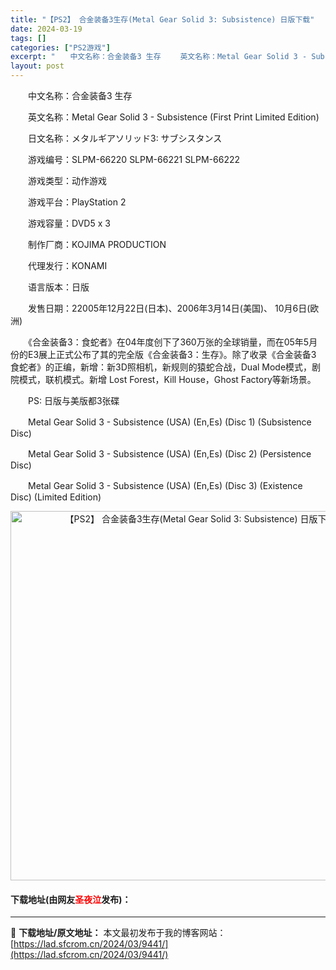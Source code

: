 ```yaml
---
title: "【PS2】 合金装备3生存(Metal Gear Solid 3: Subsistence) 日版下载"
date: 2024-03-19
tags: []
categories: ["PS2游戏"]
excerpt: "　　中文名称：合金装备3 生存 　　英文名称：Metal Gear Solid 3 - Subsistence (First Print Limited Edition) 　　日文名称：メタルギアソリッド3: サブシスタンス 　　游戏编号：SLPM-66220 SLPM-66221 SLPM-662&hellip;"
layout: post
---
```


 <p>　　中文名称：合金装备3 生存</p> <p>　　英文名称：Metal Gear Solid 3 - Subsistence (First Print Limited Edition)</p> <p>　　日文名称：メタルギアソリッド3: サブシスタンス</p> <p>　　游戏编号：SLPM-66220 SLPM-66221 SLPM-66222</p> <p>　　游戏类型：动作游戏</p> <p>　　游戏平台：PlayStation 2</p> <p>　　游戏容量：DVD5 x 3</p> <p>　　制作厂商：KOJIMA PRODUCTION</p> <p>　　代理发行：KONAMI</p> <p>　　语言版本：日版</p> <p>　　发售日期：22005年12月22日(日本)、2006年3月14日(美国)、 10月6日(欧洲)</p> <p>　　《合金装备3：食蛇者》在04年度创下了360万张的全球销量，而在05年5月份的E3展上正式公布了其的完全版《合金装备3：生存》。除了收录《合金装备3 食蛇者》的正编，新增：新3D照相机，新规则的猿蛇合战，Dual Mode模式，剧院模式，联机模式。新增 Lost Forest，Kill House，Ghost Factory等新场景。</p> <p>　　PS: 日版与美版都3张碟</p> <p>　　Metal Gear Solid 3 - Subsistence (USA) (En,Es) (Disc 1) (Subsistence Disc)</p> <p>　　Metal Gear Solid 3 - Subsistence (USA) (En,Es) (Disc 2) (Persistence Disc)</p> <p>　　Metal Gear Solid 3 - Subsistence (USA) (En,Es) (Disc 3) (Existence Disc) (Limited Edition)</p> <p align="center"><img align="" border="0" src="https://lad.sfcrom.cn/wp-content/uploads/2024/03/20240319_65f99861d052e.jpg" width="591" alt="【PS2】 合金装备3生存(Metal Gear Solid 3: Subsistence) 日版下载" /></p> <p><h4>下载地址(由网友<font color="red">圣夜泣</font>发布)：</h4></p> 

---
📖 **下载地址/原文地址：** 本文最初发布于我的博客网站：[https://lad.sfcrom.cn/2024/03/9441/](https://lad.sfcrom.cn/2024/03/9441/)
